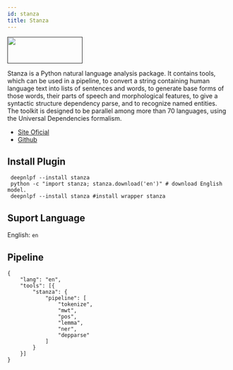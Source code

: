 ```yaml
---
id: stanza
title: Stanza
---
```


<a href="" target="_blank">
    <img src="" data-canonical-src="" width="170" height="60" />
</a>

Stanza is a Python natural language analysis package. It contains tools, which can be used in a pipeline, to convert a string containing human language text into lists of sentences and words, to generate base forms of those words, their parts of speech and morphological features, to give a syntactic structure dependency parse, and to recognize named entities. The toolkit is designed to be parallel among more than 70 languages, using the Universal Dependencies formalism.

- [Site Oficial](https://stanfordnlp.github.io/stanza/)
- [Github](https://github.com/stanfordnlp/stanza)

## Install Plugin
<!--DOCUSAURUS_CODE_TABS-->

<!--Shell--> 

     deepnlpf --install stanza
     python -c "import stanza; stanza.download('en')" # download English model.
     deepnlpf --install stanza #install wrapper stanza

<!--END_DOCUSAURUS_CODE_TABS-->

## Suport Language

English: ```en``` <br/>

## Pipeline
<!--DOCUSAURUS_CODE_TABS-->

<!--Json--> 
```
{
    "lang": "en",
    "tools": [{
        "stanza": {
            "pipeline": [
                "tokenize",
                "mwt",
                "pos",
                "lemma",
                "ner",
                "depparse"
            ]
        }
    }]
}
```
<!--END_DOCUSAURUS_CODE_TABS-->